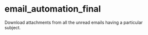 # email_automation_final

Download attachments from all the unread emails having a particular subject.

